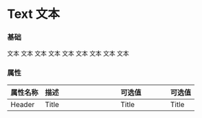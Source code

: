 <style>
  .m-text{
    margin-right:20px;
  }
</style>
# Text 文本

<!-- start -->

### 基础

<div class="code">
  <m-text>文本</m-text>
  <m-text type="default">文本</m-text>
  <m-text type="regular">文本</m-text>
  <m-text type="secondary">文本</m-text>
  <m-text type="placeholder">文本</m-text>
  <m-text type="primary">文本</m-text>
  <m-text type="warning">文本</m-text>
  <m-text type="success">文本</m-text>
  <m-text type="danger">文本</m-text>
</div>

<!-- end -->

<!-- start -->

### 属性

|属性名称|描述<div style="width:160px;"></div>|可选值<div style="width:100px;"></div>|可选值<div style="width:40px;"></div>|
|:----|:---------|:-----|:----|
|Header|Title|Title|Title|

<!-- end -->

<script>
  var previews = document.querySelectorAll('.code')
  for (var i = 0; i < previews.length; i++) {
    new Vue({
      el: previews[i]
    })
  }
</script>